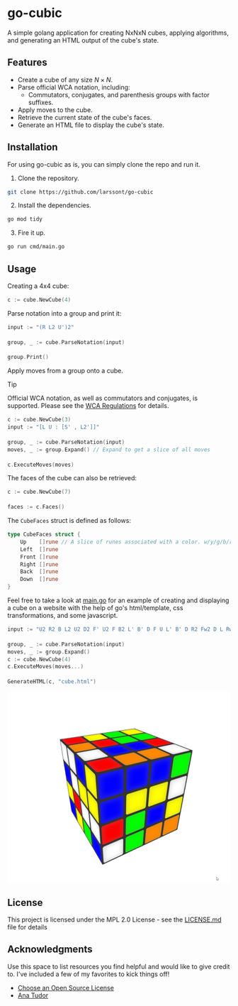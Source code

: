 # go-cubic

A simple golang application for creating NxNxN cubes, applying algorithms, and generating an HTML output of the cube's state.

## Features

- Create a cube of any size $N \times N$.
- Parse official WCA notation, including:
    - Commutators, conjugates, and parenthesis groups with factor suffixes.
- Apply moves to the cube.
- Retrieve the current state of the cube's faces.
- Generate an HTML file to display the cube's state.

## Installation

For using go-cubic as is, you can simply clone the repo and run it.

1. Clone the repository.
```bash
git clone https://github.com/larssont/go-cubic
```

2. Install the dependencies.
```bash
go mod tidy
```

3. Fire it up.
```bash
go run cmd/main.go
```


## Usage

Creating a 4x4 cube:

```go
c := cube.NewCube(4)
```

Parse notation into a group and print it:
```go
input := "(R L2 U')2"

group, _ := cube.ParseNotation(input)

group.Print()
```

Apply moves from a group onto a cube.
> [!TIP]
> Official WCA notation, as well as commutators and conjugates, is supported. Please see the [WCA Regulations](https://www.worldcubeassociation.org/regulations/#article-12-notation) for details.
```go
c := cube.NewCube(3)
input := "[L U : [S' , L2']]"

group, _ := cube.ParseNotation(input)
moves, _ := group.Expand() // Expand to get a slice of all moves 

c.ExecuteMoves(moves)
```

The faces of the cube can also be retrieved:
```go
c := cube.NewCube(7)

faces := c.Faces()
```

The `CubeFaces` struct is defined as follows:
```go
type CubeFaces struct {
	Up    []rune // A slice of runes associated with a color. w/y/g/b/r/o
	Left  []rune
	Front []rune
	Right []rune
	Back  []rune
	Down  []rune
}
```

Feel free to take a look at [main.go](cmd/main.go) for an example of creating and displaying a cube on a website with the help of go's html/template, css transformations, and some javascript.

```go
input := "U2 R2 B L2 U2 D2 F' U2 F B2 L' B' D F U L' B' D R2 Fw2 D L Rw2 Fw2 L D2 F2 L' U' R' F Fw' D' R2 D B2 Rw' Uw2 R Rw' D Rw2 Uw'"

group, _ := cube.ParseNotation(input)
moves, _ := group.Expand()
c := cube.NewCube(4)
c.ExecuteMoves(moves...)

GenerateHTML(c, "cube.html")
```

![Rotating 4x4 Cube](/assets/cube-4x4.gif)


## License

This project is licensed under the MPL 2.0 License - see the [LICENSE.md](LICENSE.md) file for details

## Acknowledgments

Use this space to list resources you find helpful and would like to give credit to. I've included a few of my favorites to kick things off!

* [Choose an Open Source License](https://choosealicense.com)
* [Ana Tudor](https://www.youtube.com/watch?v=xvxXgcvUY_w)